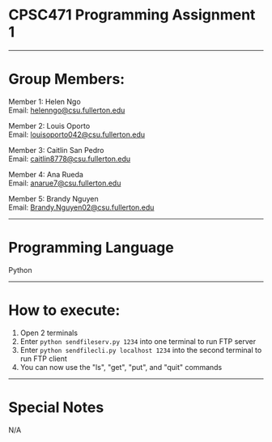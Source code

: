 # CPSC471 Programming Assignment 1
---
# Group Members:
Member 1: Helen Ngo\
Email: helenngo@csu.fullerton.edu

Member 2: Louis Oporto\
Email: louisoporto042@csu.fullerton.edu

Member 3: Caitlin San Pedro\
Email: caitlin8778@csu.fullerton.edu

Member 4: Ana Rueda\
Email: anarue7@csu.fullerton.edu

Member 5: Brandy Nguyen\
Email: Brandy.Nguyen02@csu.fullerton.edu

---
# Programming Language
Python

---
# How to execute:
1. Open 2 terminals
2. Enter ```python sendfileserv.py 1234``` into one terminal to run FTP server
3. Enter ```python sendfilecli.py localhost 1234``` into the second terminal to run FTP client
4. You can now use the "ls", "get", "put", and "quit" commands

---
# Special Notes
N/A
